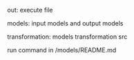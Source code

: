 
out: execute file

models: input models and output models


transformation: models transformation src

run command in /models/README.md



